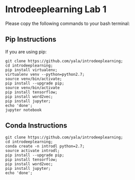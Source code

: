 # Introdeeplearning Lab 1

Please copy the following commands to your bash terminal:

## Pip Instructions
If you are using pip:
```
git clone https://github.com/yala/introdeeplearning;
cd introdeeplearning;
pip install virtualenv;
virtualenv venv --python=python2.7;
source venv/bin/activate;
pip install --upgrade pip;
source venv/bin/activate
pip install tensorflow;
pip install word2vec;
pip install jupyter;
echo 'done';
jupyter notebook
```
## Conda Instructions
```
git clone https://github.com/yala/introdeeplearning;
cd introdeeplearning;
conda create -n introdl python=2.7;
source activate introdl;
pip install --upgrade pip;
pip install tensorflow;
pip install word2vec;
pip install jupyter;
echo 'done';
```
